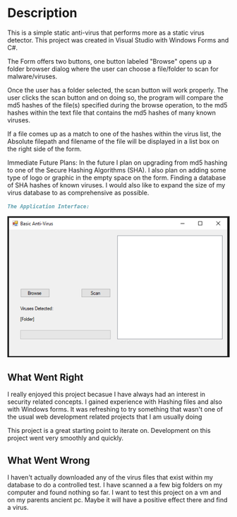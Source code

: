 # Description

This is a simple static anti-virus that performs more as a static virus detector. This project was created in Visual Studio with Windows Forms and C#.

The Form offers two buttons, one button labeled "Browse" opens up a folder browser dialog where the user can choose a file/folder to scan for malware/viruses.

Once the user has a folder selected, the scan button will work properly. The user clicks the scan button and on doing so, the program will compare the md5 hashes of the file(s) specified during the browse operation, to the md5 hashes within the text file that contains the md5 hashes of many known viruses.

If a file comes up as a match to one of the hashes within the virus list, the Absolute filepath and filename of the file will be displayed in a list box on the right side of the form.

Immediate Future Plans: In the future I plan on upgrading from md5 hashing to one of the Secure Hashing Algorithms (SHA). I also plan on adding some type of logo or graphic in the empty space on the form. Finding a database of SHA hashes of known viruses. I would also like to expand the size of my virus database to as comprehensive as possible.


```markdown
The Application Interface:
```
![](Anti_Virus_Pics/anti-virus-home.PNG)


## What Went Right

I really enjoyed this project becasue I have always had an interest in security related concepts. I gained experience with Hashing files and also with Windows forms. It was refreshing to try something that wasn't one of the usual web development related projects that I am usually doing

This project is a great starting point to iterate on. Development on this project went very smoothly and quickly.

## What Went Wrong

I haven't actually downloaded any of the virus files that exist within my database to do a controlled test. I have scanned a a few big folders on my computer and found nothing so far. I want to test this project on a vm and on my parents ancient pc. Maybe it will have a positive effect there and find a virus. 
